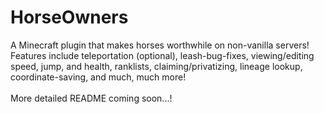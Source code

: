 # HorseOwners
A Minecraft plugin that makes horses worthwhile on non-vanilla servers!<br>
Features include teleportation (optional), leash-bug-fixes, viewing/editing speed, jump, and health, ranklists, claiming/privatizing, lineage lookup, coordinate-saving, and much, much more!
<br><br>
More detailed README coming soon...!
